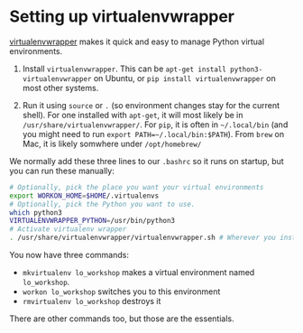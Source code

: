 Setting up virtualenvwrapper
============================

[virtualenvwrapper](https://virtualenvwrapper.readthedocs.io/en/latest/) makes it quick and easy to manage Python virtual environments.

1) Install `virtualenvwrapper`. This can be `apt-get install python3-virtualenvwrapper` on Ubuntu, or `pip install virtualenvwrapper` on most other systems.

2) Run it using `source` or `.` (so environment changes stay for the current shell). For one installed with `apt-get`, it will most likely be in `/usr/share/virtualenvwrapper/`. For `pip`, it is often in `~/.local/bin` (and you might need to run `export PATH=~/.local/bin:$PATH`). From `brew` on Mac, it is likely somwhere under `/opt/homebrew/`

We normally add these three lines to our `.bashrc` so it runs on startup, but you can run these manually:

```bash
# Optionally, pick the place you want your virtual environments
export WORKON_HOME=$HOME/.virtualenvs
# Optionally, pick the Python you want to use.
which python3
VIRTUALENVWRAPPER_PYTHON=/usr/bin/python3
# Activate virtualenv wrapper
. /usr/share/virtualenvwrapper/virtualenvwrapper.sh # Wherever you installed the script. Note the dot at the beginning! It's important.
```

You now have three commands:

* `mkvirtualenv lo_workshop` makes a virtual environment named `lo_workshop`.
* `workon lo_workshop` switches you to this environment
* `rmvirtualenv lo_workshop` destroys it

There are other commands too, but those are the essentials.
